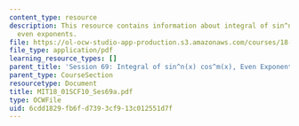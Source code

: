 ```yaml
---
content_type: resource
description: This resource contains information about integral of sin^n(x) cos^m(x),
  even exponents.
file: https://ol-ocw-studio-app-production.s3.amazonaws.com/courses/18-01sc-single-variable-calculus-fall-2010/6cdd1829fb6fd7393cf913c012551d7f_MIT18_01SCF10_Ses69a.pdf
file_type: application/pdf
learning_resource_types: []
parent_title: 'Session 69: Integral of sin^n(x) cos^m(x), Even Exponents'
parent_type: CourseSection
resourcetype: Document
title: MIT18_01SCF10_Ses69a.pdf
type: OCWFile
uid: 6cdd1829-fb6f-d739-3cf9-13c012551d7f
---
```

